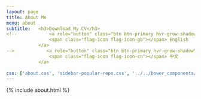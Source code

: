 ```yaml
---
layout: page
title: About Me
menu: about
subtitle:   <h3>Download My CV</h3>
<!--            <a role="button" class="btn btn-primary hvr-grow-shadow" href="/assets/files/CV_Chuan_Dong_FR.pdf" target="_blanks">
                <span class="flag-icon flag-icon-gb"></span> English
            </a>
-->            <a role="button" class="btn btn-primary hvr-grow-shadow" href="/assets/files/CV_Huang_Zhigang_CH.pdf" target="_blanks">
                <span class="flag-icon flag-icon-cn"></span> 中文
            </a>
                            
css: ['about.css', 'sidebar-popular-repo.css', '../../bower_components/flag-icon-css/css/flag-icon.min.css']
---
```


{% include about.html %}